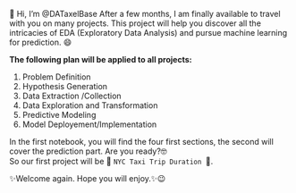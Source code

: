 
👋 Hi, I’m @DATaxelBase
After a few months, I am finally available to travel with you on many projects. This project will help you discover all the intricacies of EDA (Exploratory Data Analysis) and pursue machine learning for prediction. :smile:

**The following plan will be applied to all projects:**
1. Problem Definition
2. Hypothesis Generation
3. Data Extraction /Collection
4. Data Exploration and Transformation
5. Predictive Modeling
6. Model Deployement/Implementation

In the first notebook, you will find the four first sections, the second will cover the prediction part. Are you ready?:nerd_face:</br>
So our first project will be :taxi: `NYC Taxi Trip Duration `:taxi:.

✨Welcome again. Hope you will enjoy.✨:wink:
<!---
DATaxelBase/DATaxelBase next challenge, great dataset (^-^). Let's going on
--->
